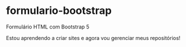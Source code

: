 # formulario-bootstrap
 Formulário HTML com Bootstrap 5

Estou aprendendo a criar sites e agora vou gerenciar meus repositórios!
